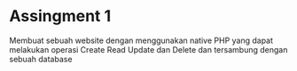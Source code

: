 # Assingment 1

Membuat sebuah website dengan menggunakan native PHP yang dapat melakukan operasi Create Read Update dan Delete dan tersambung dengan sebuah database
